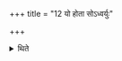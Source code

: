 +++
title = "12 यो होता सोऽध्वर्युः"

+++

<details><summary>थिते</summary>

यो होता सोऽध्वर्युः स पोता । य उद्गाता स नेष्टा सोऽच्छावाकः । यो मैत्रावरुणः स ब्रह्मा स प्रतिहर्ता । यः प्रस्तोता स ब्राह्मणाच्छंसी स ग्रावस्तुत । यः प्रतिप्रस्थाता सोऽग्नीत्स उन्नेता । गृहपतिर्गृहपतिः । सुब्रह्मण्यः सुब्रह्मण्यः १२
</details>

